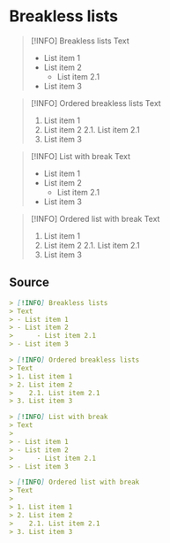 # Breakless lists

> [!INFO] Breakless lists
> Text
> - List item 1
> - List item 2
>      - List item 2.1
> - List item 3

> [!INFO] Ordered breakless lists
> Text
> 1. List item 1
> 2. List item 2
>    2.1. List item 2.1
> 3. List item 3

> [!INFO] List with break
> Text
> 
> - List item 1
> - List item 2
>      - List item 2.1 
> - List item 3

> [!INFO] Ordered list with break
> Text
> 
> 1. List item 1
> 2. List item 2
>    2.1. List item 2.1
> 3. List item 3

## Source

```md
> [!INFO] Breakless lists
> Text
> - List item 1
> - List item 2
>      - List item 2.1
> - List item 3

> [!INFO] Ordered breakless lists
> Text
> 1. List item 1
> 2. List item 2
>    2.1. List item 2.1
> 3. List item 3

> [!INFO] List with break
> Text
> 
> - List item 1
> - List item 2
>      - List item 2.1 
> - List item 3

> [!INFO] Ordered list with break
> Text
> 
> 1. List item 1
> 2. List item 2
>    2.1. List item 2.1
> 3. List item 3
```